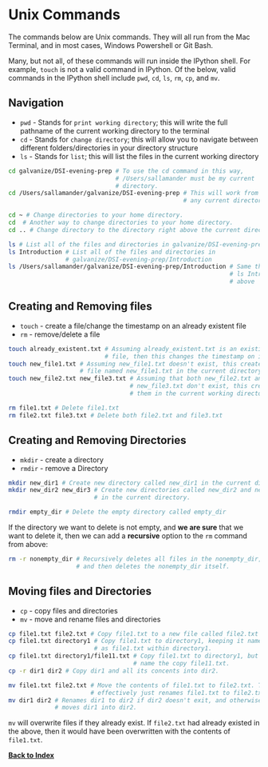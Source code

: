 # Unix Commands

The commands below are Unix commands. They will all run from the Mac Terminal, and in most cases, Windows Powershell or Git Bash.

Many, but not all, of these commands will run inside the IPython shell. For example, `touch` is not a valid command in IPython. Of the below, valid commands in the IPython shell include `pwd`, `cd`, `ls`, `rm`, `cp`, and `mv`.

## Navigation

* `pwd` - Stands for `print working directory`; this will write the full
  pathname of the current working directory to the terminal
* `cd` - Stands for `change directory`; this will allow you to navigate between
  different folders/directories in your directory structure
* `ls` - Stands for `list`; this will list the files in the current working
  directory

```bash
cd galvanize/DSI-evening-prep # To use the cd command in this way,
                              # /Users/sallamander must be my current
                              # directory.
cd /Users/sallamander/galvanize/DSI-evening-prep # This will work from
                                                 # any current directory.
```

```bash
cd ~ # Change directories to your home directory.
cd  # Another way to change directories to your home directory. 
cd .. # Change directory to the directory right above the current directory.
```

```bash
ls # List all of the files and directories in galvanize/DSI-evening-prep
ls Introduction # List all of the files and directories in
                # galvanize/DSI-evening-prep/Introduction
ls /Users/sallamander/galvanize/DSI-evening-prep/Introduction # Same thing as
                                                              # ls Introduction
                                                              # above
```

## Creating and Removing files

* `touch` - create a file/change the timestamp on an already existent file
* `rm` - remove/delete a file

```bash
touch already_existent.txt # Assuming already_existent.txt is an existing
                           # file, then this changes the timestamp on it.
touch new_file1.txt # Assuming new_file1.txt doesn't exist, this creates a
                    # file named new_file1.txt in the current directory.
touch new_file2.txt new_file3.txt # Assuming that both new_file2.txt and
                                  # new_file3.txt don't exist, this creates
                                  # them in the current working directory.
```

```bash
rm file1.txt # Delete file1.txt
rm file2.txt file3.txt # Delete both file2.txt and file3.txt
```

## Creating and Removing Directories

* `mkdir` - create a directory
* `rmdir` - remove a Directory

```bash
mkdir new_dir1 # Create new directory called new_dir1 in the current directory
mkdir new_dir2 new_dir3 # Create new directories called new_dir2 and new_dir3
                        # in the current directory.
```

```bash
rmdir empty_dir # Delete the empty directory called empty_dir
```

If the directory we want to delete is not empty, and **we are sure**
that we want to delete it, then we can add a **recursive** option to the
`rm` command from above:

```bash
rm -r nonempty_dir # Recursively deletes all files in the nonempty_dir,
                   # and then deletes the nonempty_dir itself.
```

## Moving files and Directories

* `cp` - copy files and directories
* `mv` - move and rename files and directories

```bash
cp file1.txt file2.txt # Copy file1.txt to a new file called file2.txt
cp file1.txt directory1 # Copy file1.txt to directory1, keeping it named
                        # as file1.txt within directory1.
cp file1.txt directory1/file11.txt # Copy file1.txt to directory1, but
                                   # name the copy file11.txt.
cp -r dir1 dir2 # Copy dir1 and all its concents into dir2.  
```

```bash
mv file1.txt file2.txt # Move the contents of file1.txt to file2.txt. This
                       # effectively just renames file1.txt to file2.txt.
mv dir1 dir2 # Renames dir1 to dir2 if dir2 doesn't exit, and otherwise
             # moves dir1 into dir2.
```

`mv` will overwrite files if they already exist. If `file2.txt` had already existed in the above, then it would have been overwritten with the contents of `file1.txt`.

[**Back to Index**](README.md)

